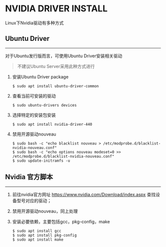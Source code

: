 # NVIDIA DRIVER INSTALL

Linux下Nvidia驱动有多种方式

## Ubuntu Driver

***

对于Ubuntu发行版而言，可使用Ubuntu Driver安装相关驱动

> 不建议Ubuntu Server采用此种方式进行

1. 安装Ubuntu Driver package
   
   ```
   $ sudo apt install ubuntu-driver-common
   ```

2. 查看当前可安装的驱动
   
   ```
   $ sudo ubuntu-drivers devices
   ```

3. 选择特定的安装包安装
   
   ```
   $ sudo apt install nvidia-driver-440
   ```

4. 禁用开源驱动nouveau
   
   ```
   $ sudo bash -c "echo blacklist nouveau > /etc/modprobe.d/blacklist-nvidia-nouveau.conf"
   $ sudo bash -c "echo options nouveau modeset=0 >> /etc/modprobe.d/blacklist-nvidia-nouveau.conf"
   $ sudo update-initramfs -u
   ```

## Nvidia 官方脚本

***

1. 前往nvidia官方网址 https://www.nvidia.com/Download/index.aspx 查找设备型号对应的驱动；

2. 禁用开源驱动nouveau，同上处理

3. 安装必要依赖，主要包括gcc，pkg-config，make
   
   ```
   $ sudo apt install gcc
   $ sudo apt install pkg-config
   $ sudo apt install make
   ```
